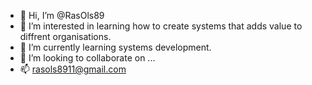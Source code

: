 - 👋 Hi, I’m @RasOls89
- 👀 I’m interested in learning how to create systems that adds value to diffrent organisations.
- 🌱 I’m currently learning systems development.
- 💞️ I’m looking to collaborate on ...
- 📫 rasols8911@gmail.com

<!---
RasOls89/RasOls89 is a ✨ special ✨ repository because its `README.md` (this file) appears on your GitHub profile.
You can click the Preview link to take a look at your changes.
--->
